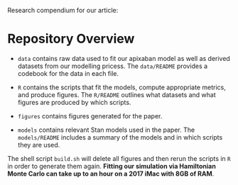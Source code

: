Research compendium for our article:

<Citation Here>

# Repository Overview

* `data` contains raw data used to fit our apixaban model as well as derived datasets from our modelling pricess.  The `data/README` provides a codebook for the data in each file.

* `R` contains the scripts that fit the models, compute appropriate metrics, and produce figures.  The `R/README` outlines what datasets and what figures are produced by which scripts.

* `figures` contains figures generated for the paper.

* `models` contains relevant Stan models used in the paper.  The `models/README` includes a summary of the models and in which scripts they are used.

The shell script `build.sh` will delete all figures and then rerun the scripts in `R` in order to generate them again.  **Fitting our simulation via Hamiltonian Monte Carlo can take up to an hour on a 2017 iMac with 8GB of RAM**.